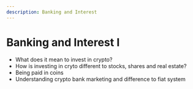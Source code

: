 ```yaml
---
description: Banking and Interest
---
```


# Banking and Interest I

* What does it mean to invest in crypto?
* How is investing in cryto different to stocks, shares and real estate?
* Being paid in coins
* Understanding crypto bank marketing and difference to fiat system
